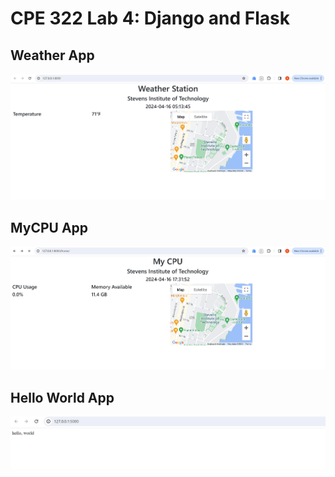 # CPE 322 Lab 4: Django and Flask

## Weather App

![weather](lab4weather.png)

## MyCPU App

![cpu](lab4cpu.png)

## Hello World App

![hello](lab4helloworld.png)
